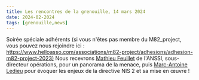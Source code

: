 ```yaml
---
title: Les rencontres de la grenouille, 14 mars 2024
date: 2024-02-2024
tags: [grenouille,news]
---
```


Soirée spéciale adhérents (si vous n'êtes pas membre du M82_project, vous pouvez nous rejoindre ici : <https://www.helloasso.com/associations/m82-project/adhesions/adhesion-m82-project-2023)>
Nous recevrons [Mathieu Feuillet](https://www.linkedin.com/in/mathieufeuillet/) de l'ANSSI, sous-directeur opérations, pour un panorama de la menace,
puis [Marc-Antoine Ledieu](https://www.linkedin.com/in/marc-antoine-ledieu-a040917/) pour évoquer les enjeux de la directive NIS 2 et sa mise en œuvre !
